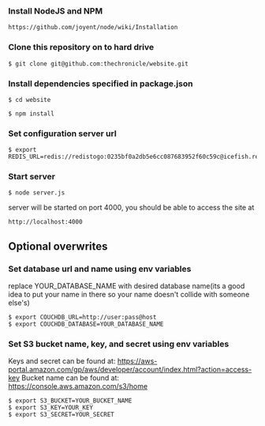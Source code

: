 ### Install NodeJS and NPM

    https://github.com/joyent/node/wiki/Installation

### Clone this repository on to hard drive

    $ git clone git@github.com:thechronicle/website.git

### Install dependencies specified in package.json

    $ cd website

    $ npm install

### Set configuration server url

	$ export REDIS_URL=redis://redistogo:0235bf0a2db5e6cc087683952f60c59c@icefish.redistogo.com:9249/

### Start server

    $ node server.js

server will be started on port 4000, you should be able to access the site at

    http://localhost:4000

## Optional overwrites
### Set database url and name using env variables

replace YOUR_DATABASE_NAME with desired database name(its a good idea to put your name in there so your name doesn't collide with someone else's)

    $ export COUCHDB_URL=http://user:pass@host
    $ export COUCHDB_DATABASE=YOUR_DATABASE_NAME

### Set S3 bucket name, key, and secret using env variables

Keys and secret can be found at: https://aws-portal.amazon.com/gp/aws/developer/account/index.html?action=access-key
Bucket name can be found at: https://console.aws.amazon.com/s3/home

    $ export S3_BUCKET=YOUR_BUCKET_NAME
    $ export S3_KEY=YOUR_KEY 
    $ export S3_SECRET=YOUR_SECRET


